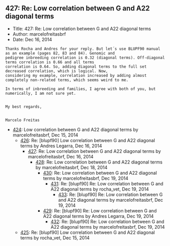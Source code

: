## 427: Re: Low correlation between G and A22 diagonal terms

- Title: 427: Re: Low correlation between G and A22 diagonal terms
- Author: marcelofreitasbrf
- Date: Dec 16, 2014

```
Thanks Rocha and Andres for your reply. But let´s use BLUPF90 manual as an example (pages 82, 83 and 84). Genomic and
pedigree inbreeding correlation is 0.32 (diagonal terms). Off-diagonal terms correlation is 0.66 and all terms
correlation is 0.64. So, adding diagonal terms to the full set decreased correlation, which is logical. Now,
considering my example, correlation increased by adding almost completely non-related terms, which seems weird to me. 

In terms of inbreeding and families, I agree with both of you, but numerically, I am not sure yet.


My best regards,


Marcelo Freitas
```

- [424](0424.md): Low correlation between G and A22 diagonal terms by marcelofreitasbrf, Dec 15, 2014
    - [426](0426.md): Re: [blupf90] Low correlation between G and A22 diagonal terms by Andres Legarra, Dec 16, 2014
        - [427](0427.md): Re: Low correlation between G and A22 diagonal terms by marcelofreitasbrf, Dec 16, 2014
            - [428](0428.md): Re: Low correlation between G and A22 diagonal terms by marcelofreitasbrf, Dec 18, 2014
                - [430](0430.md): Re: Low correlation between G and A22 diagonal terms by marcelofreitasbrf, Dec 19, 2014
                    - [431](0431.md): Re: [blupf90] Re: Low correlation between G and A22 diagonal terms by rocha_vet, Dec 19, 2014
                        - [433](0433.md): Re: [blupf90] Re: Low correlation between G and A22 diagonal terms by marcelofreitasbrf, Dec 19, 2014
                - [429](0429.md): Re: [blupf90] Re: Low correlation between G and A22 diagonal terms by Andres Legarra, Dec 19, 2014
                    - [432](0432.md): Re: [blupf90] Re: Low correlation between G and A22 diagonal terms by marcelofreitasbrf, Dec 19, 2014
    - [425](0425.md): Re: [blupf90] Low correlation between G and A22 diagonal terms by rocha_vet, Dec 15, 2014
